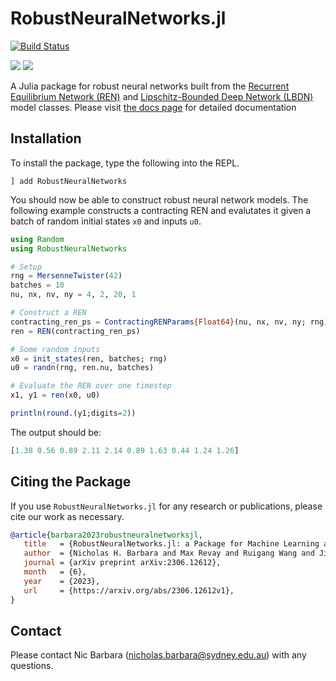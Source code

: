 # RobustNeuralNetworks.jl

[![Build Status](https://github.com/acfr/RobustNeuralNetworks.jl/actions/workflows/CI.yml/badge.svg?branch=main)](https://github.com/acfr/RobustNeuralNetworks.jl/actions/workflows/CI.yml?query=branch%3Amain)

[![](https://img.shields.io/badge/docs-stable-blue.svg)](https://acfr.github.io/RobustNeuralNetworks.jl/stable/)
[![](https://img.shields.io/badge/docs-dev-blue.svg)](https://acfr.github.io/RobustNeuralNetworks.jl/dev)


A Julia package for robust neural networks built from the [Recurrent Equilibrium Network (REN)](https://arxiv.org/abs/2104.05942) and [Lipschitz-Bounded Deep Network (LBDN)](https://arxiv.org/abs/2301.11526) model classes. Please visit [the docs page](https://acfr.github.io/RobustNeuralNetworks.jl/dev/) for detailed documentation

## Installation

To install the package, type the following into the REPL.

```
] add RobustNeuralNetworks
```

You should now be able to construct robust neural network models. The following example constructs a contracting REN and evalutates it given a batch of random initial states `x0` and inputs `u0`.

```julia
using Random
using RobustNeuralNetworks

# Setup
rng = MersenneTwister(42)
batches = 10
nu, nx, nv, ny = 4, 2, 20, 1

# Construct a REN
contracting_ren_ps = ContractingRENParams{Float64}(nu, nx, nv, ny; rng)
ren = REN(contracting_ren_ps)

# Some random inputs
x0 = init_states(ren, batches; rng)
u0 = randn(rng, ren.nu, batches)

# Evaluate the REN over one timestep
x1, y1 = ren(x0, u0)

println(round.(y1;digits=2))
```

The output should be:

```julia
[1.38 0.56 0.89 2.11 2.14 0.89 1.63 0.44 1.24 1.26]
```

## Citing the Package

If you use `RobustNeuralNetworks.jl` for any research or publications, please cite our work as necessary.
```bibtex
@article{barbara2023robustneuralnetworksjl,
   title   = {RobustNeuralNetworks.jl: a Package for Machine Learning and Data-Driven Control with Certified Robustness},
   author  = {Nicholas H. Barbara and Max Revay and Ruigang Wang and Jing Cheng and Ian R. Manchester},
   journal = {arXiv preprint arXiv:2306.12612},
   month   = {6},
   year    = {2023},
   url     = {https://arxiv.org/abs/2306.12612v1},
}
```

## Contact
Please contact Nic Barbara (nicholas.barbara@sydney.edu.au) with any questions.
